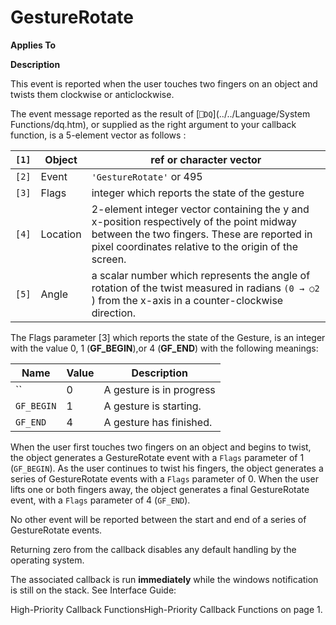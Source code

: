 




<h1 class="heading"><span class="name">GestureRotate</span></h1>

**Applies To**


**Description**


This event is reported when the user touches  two fingers on an object and twists them clockwise or anticlockwise.




The event message reported as the result of [`⎕DQ`](../../Language/System Functions/dq.htm), or supplied as the right argument to your callback function, is a 5-element vector as follows :


| `[1]` | Object | ref or character vector |
| --- | --- | ---  |
| `[2]` | Event | `'GestureRotate'` or 495 |
| `[3]` | Flags | integer which reports the state of the gesture |
| `[4]` | Location | 2-element integer vector containing the y and x-position respectively of the  point midway between the two fingers. These are reported in pixel coordinates relative to the origin of the screen. |
| `[5]` | Angle | a scalar number which represents the angle of rotation of the twist measured in radians `(0 → ○2` ) from the x-axis in a counter-clockwise direction. |




The Flags parameter [3] which reports the state of the Gesture, is an integer with the value 0, 1 (**GF_BEGIN**),or 4 (**GF_END**) with the following meanings:


| Name | Value | Description |
| --- | --- | ---  |
| `` | 0 | A gesture is in progress |
| `GF_BEGIN` | 1 | A gesture is starting. |
| `GF_END` | 4 | A gesture has finished. |



When the user first touches two fingers on an object and begins to twist, the object generates a GestureRotate event with a `Flags` parameter of 1 (`GF_BEGIN`). As the user continues to twist his fingers, the object generates a series of GestureRotate events with a `Flags` parameter of 0. When the user lifts one or both fingers away, the object generates a final GestureRotate event, with a `Flags` parameter of 4 (`GF_END`).


No other event will be reported between the start and end of a series of GestureRotate events.


Returning zero from the callback disables any default handling by the operating system.


The associated callback is run **immediately** while the windows notification is still on the stack. See 
Interface Guide: 

High-Priority Callback FunctionsHigh-Priority Callback Functions on page 1.


